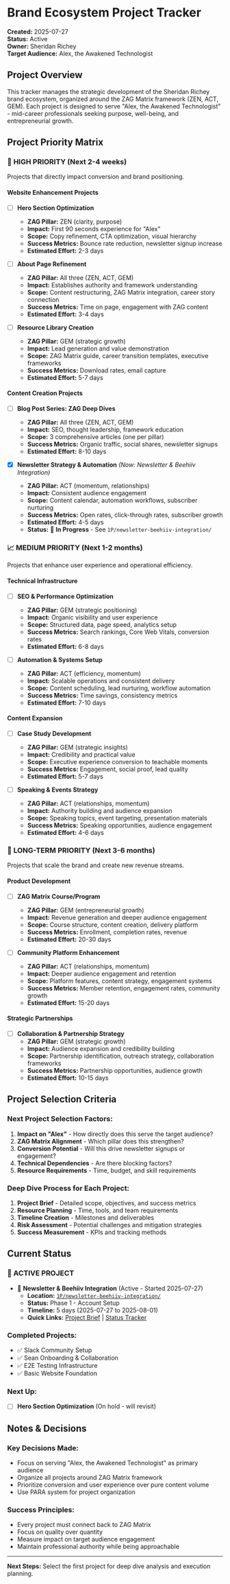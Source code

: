 # Brand Ecosystem Project Tracker
**Created:** 2025-07-27  
**Status:** Active  
**Owner:** Sheridan Richey  
**Target Audience:** Alex, the Awakened Technologist

## Project Overview
This tracker manages the strategic development of the Sheridan Richey brand ecosystem, organized around the ZAG Matrix framework (ZEN, ACT, GEM). Each project is designed to serve "Alex, the Awakened Technologist" - mid-career professionals seeking purpose, well-being, and entrepreneurial growth.

## Project Priority Matrix

### 🚀 **HIGH PRIORITY** (Next 2-4 weeks)
Projects that directly impact conversion and brand positioning.

#### **Website Enhancement Projects**
- [ ] **Hero Section Optimization** 
  - **ZAG Pillar:** ZEN (clarity, purpose)
  - **Impact:** First 90 seconds experience for "Alex"
  - **Scope:** Copy refinement, CTA optimization, visual hierarchy
  - **Success Metrics:** Bounce rate reduction, newsletter signup increase
  - **Estimated Effort:** 2-3 days

- [ ] **About Page Refinement**
  - **ZAG Pillar:** All three (ZEN, ACT, GEM)
  - **Impact:** Establishes authority and framework understanding
  - **Scope:** Content restructuring, ZAG Matrix integration, career story connection
  - **Success Metrics:** Time on page, engagement with ZAG content
  - **Estimated Effort:** 3-4 days

- [ ] **Resource Library Creation**
  - **ZAG Pillar:** GEM (strategic growth)
  - **Impact:** Lead generation and value demonstration
  - **Scope:** ZAG Matrix guide, career transition templates, executive frameworks
  - **Success Metrics:** Download rates, email capture
  - **Estimated Effort:** 5-7 days

#### **Content Creation Projects**
- [ ] **Blog Post Series: ZAG Deep Dives**
  - **ZAG Pillar:** All three (ZEN, ACT, GEM)
  - **Impact:** SEO, thought leadership, framework education
  - **Scope:** 3 comprehensive articles (one per pillar)
  - **Success Metrics:** Organic traffic, social shares, newsletter signups
  - **Estimated Effort:** 8-10 days

- [x] **Newsletter Strategy & Automation** *(Now: Newsletter & Beehiiv Integration)*
  - **ZAG Pillar:** ACT (momentum, relationships)
  - **Impact:** Consistent audience engagement
  - **Scope:** Content calendar, automation workflows, subscriber nurturing
  - **Success Metrics:** Open rates, click-through rates, subscriber growth
  - **Estimated Effort:** 4-5 days
  - **Status:** 🔄 **In Progress** - See `1P/newsletter-beehiiv-integration/`

### 📈 **MEDIUM PRIORITY** (Next 1-2 months)
Projects that enhance user experience and operational efficiency.

#### **Technical Infrastructure**
- [ ] **SEO & Performance Optimization**
  - **ZAG Pillar:** GEM (strategic positioning)
  - **Impact:** Organic visibility and user experience
  - **Scope:** Structured data, page speed, analytics setup
  - **Success Metrics:** Search rankings, Core Web Vitals, conversion rates
  - **Estimated Effort:** 6-8 days

- [ ] **Automation & Systems Setup**
  - **ZAG Pillar:** ACT (efficiency, momentum)
  - **Impact:** Scalable operations and consistent delivery
  - **Scope:** Content scheduling, lead nurturing, workflow automation
  - **Success Metrics:** Time savings, consistency metrics
  - **Estimated Effort:** 7-10 days

#### **Content Expansion**
- [ ] **Case Study Development**
  - **ZAG Pillar:** GEM (strategic insights)
  - **Impact:** Credibility and practical value
  - **Scope:** Executive experience conversion to teachable moments
  - **Success Metrics:** Engagement, social proof, lead quality
  - **Estimated Effort:** 5-7 days

- [ ] **Speaking & Events Strategy**
  - **ZAG Pillar:** ACT (relationships, momentum)
  - **Impact:** Authority building and audience expansion
  - **Scope:** Speaking topics, event targeting, presentation materials
  - **Success Metrics:** Speaking opportunities, audience engagement
  - **Estimated Effort:** 4-6 days

### 🎯 **LONG-TERM PRIORITY** (Next 3-6 months)
Projects that scale the brand and create new revenue streams.

#### **Product Development**
- [ ] **ZAG Matrix Course/Program**
  - **ZAG Pillar:** GEM (entrepreneurial growth)
  - **Impact:** Revenue generation and deeper audience engagement
  - **Scope:** Course structure, content creation, delivery platform
  - **Success Metrics:** Enrollment, completion rates, revenue
  - **Estimated Effort:** 20-30 days

- [ ] **Community Platform Enhancement**
  - **ZAG Pillar:** ACT (relationships, momentum)
  - **Impact:** Deeper audience engagement and retention
  - **Scope:** Platform features, content strategy, engagement systems
  - **Success Metrics:** Member retention, engagement rates, community growth
  - **Estimated Effort:** 15-20 days

#### **Strategic Partnerships**
- [ ] **Collaboration & Partnership Strategy**
  - **ZAG Pillar:** GEM (strategic growth)
  - **Impact:** Audience expansion and credibility building
  - **Scope:** Partnership identification, outreach strategy, collaboration frameworks
  - **Success Metrics:** Partnership opportunities, audience growth
  - **Estimated Effort:** 10-15 days

## Project Selection Criteria

### **Next Project Selection Factors:**
1. **Impact on "Alex"** - How directly does this serve the target audience?
2. **ZAG Matrix Alignment** - Which pillar does this strengthen?
3. **Conversion Potential** - Will this drive newsletter signups or engagement?
4. **Technical Dependencies** - Are there blocking factors?
5. **Resource Requirements** - Time, budget, and skill requirements

### **Deep Dive Process for Each Project:**
1. **Project Brief** - Detailed scope, objectives, and success metrics
2. **Resource Planning** - Time, tools, and team requirements
3. **Timeline Creation** - Milestones and deliverables
4. **Risk Assessment** - Potential challenges and mitigation strategies
5. **Success Measurement** - KPIs and tracking methods

## Current Status

### **🎯 ACTIVE PROJECT**
- 🔄 **Newsletter & Beehiiv Integration** (Active - Started 2025-07-27)
  - **Location:** [`1P/newsletter-beehiiv-integration/`](./newsletter-beehiiv-integration/)
  - **Status:** Phase 1 - Account Setup
  - **Timeline:** 5 days (2025-07-27 to 2025-08-01)
  - **Quick Links:** [Project Brief](./newsletter-beehiiv-integration/20250727-project-brief.md) | [Status Tracker](./newsletter-beehiiv-integration/20250727-integration-status.md)

### **Completed Projects:**
- ✅ Slack Community Setup
- ✅ Sean Onboarding & Collaboration
- ✅ E2E Testing Infrastructure
- ✅ Basic Website Foundation

### **Next Up:**
- [ ] **Hero Section Optimization** (On hold - will revisit)

## Notes & Decisions

### **Key Decisions Made:**
- Focus on serving "Alex, the Awakened Technologist" as primary audience
- Organize all projects around ZAG Matrix framework
- Prioritize conversion and user experience over pure content volume
- Use PARA system for project organization

### **Success Principles:**
- Every project must connect back to ZAG Matrix
- Focus on quality over quantity
- Measure impact on target audience engagement
- Maintain professional authority while being approachable

---

**Next Steps:** Select the first project for deep dive analysis and execution planning. 